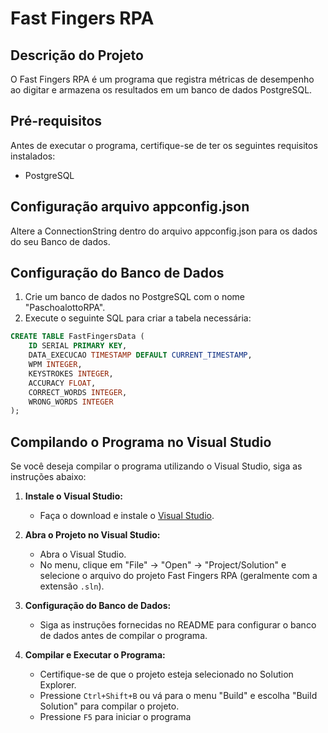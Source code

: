 # Fast Fingers RPA

## Descrição do Projeto

O Fast Fingers RPA é um programa que registra métricas de desempenho ao digitar e armazena os resultados em um banco de dados PostgreSQL.

## Pré-requisitos

Antes de executar o programa, certifique-se de ter os seguintes requisitos instalados:
- PostgreSQL


## Configuração arquivo appconfig.json
Altere a ConnectionString dentro do arquivo appconfig.json para os dados do seu Banco de dados.

## Configuração do Banco de Dados

1. Crie um banco de dados no PostgreSQL com o nome "PaschoalottoRPA".
2. Execute o seguinte SQL para criar a tabela necessária:

```sql
CREATE TABLE FastFingersData (
    ID SERIAL PRIMARY KEY,
    DATA_EXECUCAO TIMESTAMP DEFAULT CURRENT_TIMESTAMP,
    WPM INTEGER,
    KEYSTROKES INTEGER,
    ACCURACY FLOAT,
    CORRECT_WORDS INTEGER,
    WRONG_WORDS INTEGER
);
```
## Compilando o Programa no Visual Studio

Se você deseja compilar o programa utilizando o Visual Studio, siga as instruções abaixo:

1. **Instale o Visual Studio:**
   - Faça o download e instale o [Visual Studio](https://visualstudio.microsoft.com/).

2. **Abra o Projeto no Visual Studio:**
   - Abra o Visual Studio.
   - No menu, clique em "File" -> "Open" -> "Project/Solution" e selecione o arquivo do projeto Fast Fingers RPA (geralmente com a extensão `.sln`).

3. **Configuração do Banco de Dados:**
   - Siga as instruções fornecidas no README para configurar o banco de dados antes de compilar o programa.

4. **Compilar e Executar o Programa:**
   - Certifique-se de que o projeto esteja selecionado no Solution Explorer.
   - Pressione `Ctrl+Shift+B` ou vá para o menu "Build" e escolha "Build Solution" para compilar o projeto.
   - Pressione `F5` para iniciar o programa

